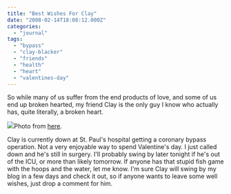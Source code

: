 ```yaml
---
title: "Best Wishes For Clay"
date: "2008-02-14T18:08:12.000Z"
categories: 
  - "journal"
tags: 
  - "bypass"
  - "clay-blacker"
  - "friends"
  - "health"
  - "heart"
  - "valentines-day"
---
```


So while many of us suffer from the end products of love, and some of us end up broken hearted, my friend Clay is the only guy I know who actually has, quite literally, a broken heart.

![](images/1114549311yhK5hQ.jpg)Photo from [here](http://www.dreamstime.com/brokenheart-image112061).

Clay is currently down at St. Paul's hospital getting a coronary bypass operation. Not a very enjoyable way to spend Valentine's day. I just called down and he's still in surgery. I'll probably swing by later tonight if he's out of the ICU, or more than likely tomorrow. If anyone has that stupid fish game with the hoops and the water, let me know. I'm sure Clay will swing by my blog in a few days and check it out, so if anyone wants to leave some well wishes, just drop a comment for him.
